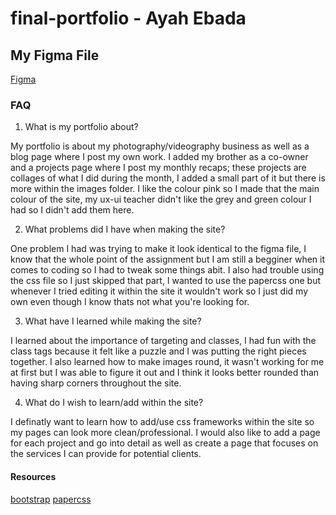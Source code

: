 # final-portfolio - Ayah Ebada

## My Figma File
[Figma](https://www.figma.com/file/SotrPjDCmxg9UcGL8b1XPT/ebada_ayah_prototype?type=design&node-id=35%3A169&mode=design&t=xRTHcnf8wWOrQTGH-1)

### FAQ

1. What is my portfolio about?

My portfolio is about my photography/videography business as well as a blog page where I post my own work. I added my brother as a co-owner and a projects page where I post my monthly recaps; these projects are collages of what I did during the month, I added a small part of it but there is more within the images folder. I like the colour pink so I made that the main colour of the site, my ux-ui teacher didn't like the grey and green colour I had so I didn't add them here.

2. What problems did I have when making the site?

One problem I had was trying to make it look identical to the figma file, I know that the whole point of the assignment but I am still a begginer when it comes to coding so I had to tweak some things abit. I also had trouble using the css file so I just skipped that part, I wanted to use the papercss one but whenever I tried editing it within the site it wouldn't work so I just did my own even though I know thats not what you're looking for.

3. What have I learned while making the site?

I learned about the importance of targeting and classes, I had fun with the class tags because it felt like a puzzle and I was putting the right pieces together. I also learned how to make images round, it wasn't working for me at first but I was able to figure it out and I think it looks better rounded than having sharp corners throughout the site. 

4. What do I wish to learn/add within the site?

I definatly want to learn how to add/use css frameworks within the site so my pages can look more clean/professional. I would also like to add a page for each project and go into detail as well as create a page that focuses on the services I can provide for potential clients. 

#### Resources

[bootstrap](https://getbootstrap.com/)
[papercss](https://www.getpapercss.com/)
